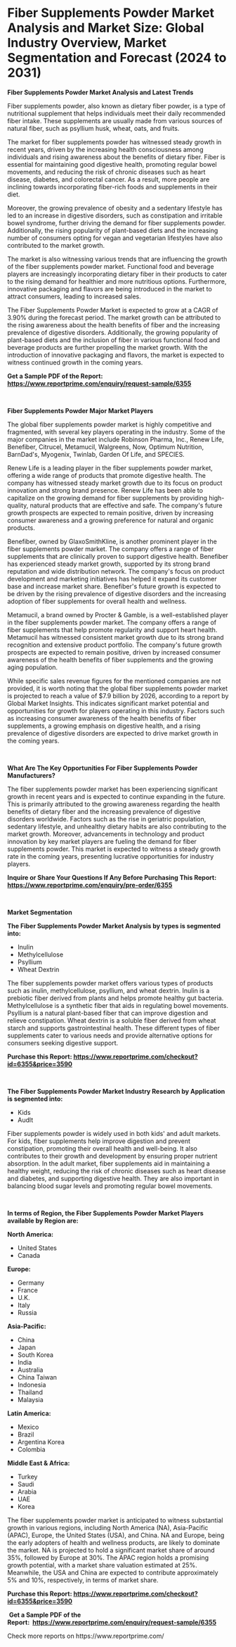 <p><h1>Fiber Supplements Powder Market Analysis and Market Size: Global Industry Overview, Market Segmentation and Forecast (2024 to 2031)</h1></p><p><strong>Fiber Supplements Powder Market Analysis and Latest Trends</strong></p>
<p><p>Fiber supplements powder, also known as dietary fiber powder, is a type of nutritional supplement that helps individuals meet their daily recommended fiber intake. These supplements are usually made from various sources of natural fiber, such as psyllium husk, wheat, oats, and fruits.</p><p>The market for fiber supplements powder has witnessed steady growth in recent years, driven by the increasing health consciousness among individuals and rising awareness about the benefits of dietary fiber. Fiber is essential for maintaining good digestive health, promoting regular bowel movements, and reducing the risk of chronic diseases such as heart disease, diabetes, and colorectal cancer. As a result, more people are inclining towards incorporating fiber-rich foods and supplements in their diet.</p><p>Moreover, the growing prevalence of obesity and a sedentary lifestyle has led to an increase in digestive disorders, such as constipation and irritable bowel syndrome, further driving the demand for fiber supplements powder. Additionally, the rising popularity of plant-based diets and the increasing number of consumers opting for vegan and vegetarian lifestyles have also contributed to the market growth.</p><p>The market is also witnessing various trends that are influencing the growth of the fiber supplements powder market. Functional food and beverage players are increasingly incorporating dietary fiber in their products to cater to the rising demand for healthier and more nutritious options. Furthermore, innovative packaging and flavors are being introduced in the market to attract consumers, leading to increased sales.</p><p>The Fiber Supplements Powder Market is expected to grow at a CAGR of 3.90% during the forecast period. The market growth can be attributed to the rising awareness about the health benefits of fiber and the increasing prevalence of digestive disorders. Additionally, the growing popularity of plant-based diets and the inclusion of fiber in various functional food and beverage products are further propelling the market growth. With the introduction of innovative packaging and flavors, the market is expected to witness continued growth in the coming years.</p></p>
<p><strong>Get a Sample PDF of the Report:&nbsp; <a href="https://www.reportprime.com/enquiry/request-sample/6355">https://www.reportprime.com/enquiry/request-sample/6355</a></strong></p>
<p>&nbsp;</p>
<p><strong>Fiber Supplements Powder Major Market Players</strong></p>
<p><p>The global fiber supplements powder market is highly competitive and fragmented, with several key players operating in the industry. Some of the major companies in the market include Robinson Pharma, Inc., Renew Life, Benefiber, Citrucel, Metamucil, Walgreens, Now, Optimum Nutrition, BarnDad's, Myogenix, Twinlab, Garden Of Life, and SPECIES.</p><p>Renew Life is a leading player in the fiber supplements powder market, offering a wide range of products that promote digestive health. The company has witnessed steady market growth due to its focus on product innovation and strong brand presence. Renew Life has been able to capitalize on the growing demand for fiber supplements by providing high-quality, natural products that are effective and safe. The company's future growth prospects are expected to remain positive, driven by increasing consumer awareness and a growing preference for natural and organic products.</p><p>Benefiber, owned by GlaxoSmithKline, is another prominent player in the fiber supplements powder market. The company offers a range of fiber supplements that are clinically proven to support digestive health. Benefiber has experienced steady market growth, supported by its strong brand reputation and wide distribution network. The company's focus on product development and marketing initiatives has helped it expand its customer base and increase market share. Benefiber's future growth is expected to be driven by the rising prevalence of digestive disorders and the increasing adoption of fiber supplements for overall health and wellness.</p><p>Metamucil, a brand owned by Procter & Gamble, is a well-established player in the fiber supplements powder market. The company offers a range of fiber supplements that help promote regularity and support heart health. Metamucil has witnessed consistent market growth due to its strong brand recognition and extensive product portfolio. The company's future growth prospects are expected to remain positive, driven by increased consumer awareness of the health benefits of fiber supplements and the growing aging population.</p><p>While specific sales revenue figures for the mentioned companies are not provided, it is worth noting that the global fiber supplements powder market is projected to reach a value of $7.9 billion by 2026, according to a report by Global Market Insights. This indicates significant market potential and opportunities for growth for players operating in this industry. Factors such as increasing consumer awareness of the health benefits of fiber supplements, a growing emphasis on digestive health, and a rising prevalence of digestive disorders are expected to drive market growth in the coming years.</p></p>
<p>&nbsp;</p>
<p><strong>What Are The Key Opportunities For Fiber Supplements Powder Manufacturers?</strong></p>
<p><p>The fiber supplements powder market has been experiencing significant growth in recent years and is expected to continue expanding in the future. This is primarily attributed to the growing awareness regarding the health benefits of dietary fiber and the increasing prevalence of digestive disorders worldwide. Factors such as the rise in geriatric population, sedentary lifestyle, and unhealthy dietary habits are also contributing to the market growth. Moreover, advancements in technology and product innovation by key market players are fueling the demand for fiber supplements powder. This market is expected to witness a steady growth rate in the coming years, presenting lucrative opportunities for industry players.</p></p>
<p><strong>Inquire or Share Your Questions If Any Before Purchasing This Report: <a href="https://www.reportprime.com/enquiry/pre-order/6355">https://www.reportprime.com/enquiry/pre-order/6355</a></strong></p>
<p>&nbsp;</p>
<p><strong>Market Segmentation</strong></p>
<p><strong>The Fiber Supplements Powder Market Analysis by types is segmented into:</strong></p>
<p><ul><li>Inulin</li><li>Methylcellulose</li><li>Psyllium</li><li>Wheat Dextrin</li></ul></p>
<p><p>The fiber supplements powder market offers various types of products such as inulin, methylcellulose, psyllium, and wheat dextrin. Inulin is a prebiotic fiber derived from plants and helps promote healthy gut bacteria. Methylcellulose is a synthetic fiber that aids in regulating bowel movements. Psyllium is a natural plant-based fiber that can improve digestion and relieve constipation. Wheat dextrin is a soluble fiber derived from wheat starch and supports gastrointestinal health. These different types of fiber supplements cater to various needs and provide alternative options for consumers seeking digestive support.</p></p>
<p><strong>Purchase this Report:&nbsp;<a href="https://www.reportprime.com/checkout?id=6355&price=3590">https://www.reportprime.com/checkout?id=6355&price=3590</a></strong></p>
<p>&nbsp;</p>
<p><strong>The Fiber Supplements Powder Market Industry Research by Application is segmented into:</strong></p>
<p><ul><li>Kids</li><li>Audlt</li></ul></p>
<p><p>Fiber supplements powder is widely used in both kids' and adult markets. For kids, fiber supplements help improve digestion and prevent constipation, promoting their overall health and well-being. It also contributes to their growth and development by ensuring proper nutrient absorption. In the adult market, fiber supplements aid in maintaining a healthy weight, reducing the risk of chronic diseases such as heart disease and diabetes, and supporting digestive health. They are also important in balancing blood sugar levels and promoting regular bowel movements.</p></p>
<p>&nbsp;</p>
<p><strong>In terms of Region, the Fiber Supplements Powder Market Players available by Region are:</strong></p>
<p>
    <p> <strong> North America: </strong>
        <ul>
            <li>United States</li>
            <li>Canada</li>
        </ul>
        </p> 
    <p> <strong> Europe: </strong>
        <ul>
            <li>Germany</li>
            <li>France</li>
            <li>U.K.</li>
            <li>Italy</li>
            <li>Russia</li>
        </ul>
        </p> 
    <p> <strong> Asia-Pacific: </strong>
        <ul>
            <li>China</li>
            <li>Japan</li>
            <li>South Korea</li>
            <li>India</li>
            <li>Australia</li>
            <li>China Taiwan</li>
            <li>Indonesia</li>
            <li>Thailand</li>
            <li>Malaysia</li>
        </ul>
        </p> 
    <p> <strong> Latin America: </strong>
        <ul>
            <li>Mexico</li>
            <li>Brazil</li>
            <li>Argentina Korea</li>
            <li>Colombia</li>
        </ul>
        </p> 
    <p> <strong> Middle East & Africa: </strong>
        <ul>
            <li>Turkey</li>
            <li>Saudi</li>
            <li>Arabia</li>
            <li>UAE</li>
            <li>Korea</li>
        </ul>
    </p>
    </p>
<p><p>The fiber supplements powder market is anticipated to witness substantial growth in various regions, including North America (NA), Asia-Pacific (APAC), Europe, the United States (USA), and China. NA and Europe, being the early adopters of health and wellness products, are likely to dominate the market. NA is projected to hold a significant market share of around 35%, followed by Europe at 30%. The APAC region holds a promising growth potential, with a market share valuation estimated at 25%. Meanwhile, the USA and China are expected to contribute approximately 5% and 10%, respectively, in terms of market share.</p></p>
<p><strong>Purchase this Report: <a href="https://www.reportprime.com/checkout?id=6355&price=3590">https://www.reportprime.com/checkout?id=6355&price=3590</a></strong></p>
<p>&nbsp;<strong>Get a Sample PDF of the Report:&nbsp;&nbsp;<a href="https://www.reportprime.com/enquiry/request-sample/6355">https://www.reportprime.com/enquiry/request-sample/6355</a></strong></p>
<p><strong></strong></p>
<p>Check more reports on https://www.reportprime.com/</p>